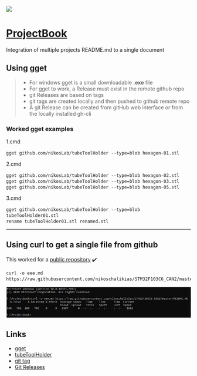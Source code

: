 [![](https://img.shields.io/badge/nikoschalikias-green.svg?logo=telegram)](https://github.com/nikoschalikias)

# [ProjectBook](https://github.com/nikoschalikias/ProjectBook) 

Integration of multiple projects README.md to a single document

## Using gget
> *  For windows gget is a small downloadable **.exe** file
> *  For gget to work, a Release must exist in the remote github repo
> *  git Releases are based on tags  
> *  git tags are created locally and then pushed to github remote repo  
> *  A git Release can be created from gitHub web interface or from the locally installed gh-cli


### Worked gget examples

1.cmd
```
gget github.com/nikosLab/tubeToolHolder --type=blob hexagon-01.stl
```

2.cmd
```
gget github.com/nikosLab/tubeToolHolder --type=blob hexagon-02.stl
gget github.com/nikosLab/tubeToolHolder --type=blob hexagon-03.stl
gget github.com/nikosLab/tubeToolHolder --type=blob hexagon-05.stl
```

3.cmd
```
gget github.com/nikosLab/tubeToolHolder --type=blob tubeToolHolder01.stl
rename tubeToolHolder01.stl renamed.stl
```

----

## Using curl to get a single file from github

This worked for a [public repository](https://github.com/nikoschalikias/STM32F103C6_CAN2) :heavy_check_mark: 

```
curl -o eee.md  https://raw.githubusercontent.com/nikoschalikias/STM32F103C6_CAN2/master/README.MD
```

<p align="center">
<img
src="img/01.PNG"
width = 900
/>
</p>


## Links

*  [gget](https://gget.io/#install)
*  [tubeToolHolder](https://github.com/nikosLab/tubeToolHolder)
*  [git  tag](https://git-scm.com/book/en/v2/Git-Basics-Tagging)
*  [Git Releases](https://docs.github.com/en/repositories/releasing-projects-on-github/about-releases)
